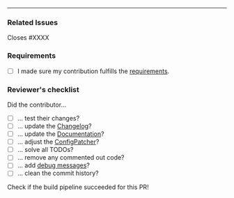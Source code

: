 <!-- Please describe your changes here. -->

---

### Related Issues
<!-- Issue number if existing. -->
Closes #XXXX

### Requirements
- [ ] I made sure my contribution fulfills the [requirements](https://betonquest.org/DEV/Participate/Process/Submitting-Changes/#reviewers-checklist).

### Reviewer's checklist
<!-- DON'T DO ANYTHING HERE -->
<!-- This is a checklist for the reviewers, and will be checked by them! -->
Did the contributor...
- [ ]  ... test their changes?
- [ ]  ... update the [Changelog](https://betonquest.org/DEV/Participate/Process/Maintaining-the-Changelog/)?
- [ ]  ... update the [Documentation](https://betonquest.org/DEV/Participate/Process/Docs/Workflow/)?
- [ ]  ... adjust the [ConfigPatcher](https://betonquest.org/DEV/API/ConfigPatcher)?
- [ ]  ... solve all TODOs?
- [ ]  ... remove any commented out code?
- [ ]  ... add [debug messages](https://betonquest.org/DEV/API/Logging/)?
- [ ]  ... clean the commit history?

Check if the build pipeline succeeded for this PR!
